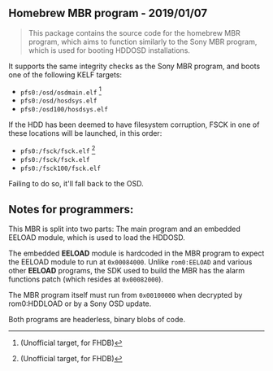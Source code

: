 Homebrew MBR program	- 2019/01/07
------------------------------------

> This package contains the source code for the homebrew MBR program, which aims to function similarly to the Sony MBR program, which is used for booting HDDOSD installations.

It supports the same integrity checks as the Sony MBR program, and boots one of the following KELF targets:

- `pfs0:/osd/osdmain.elf`  [^1]
- `pfs0:/osd/hosdsys.elf`
- `pfs0:/osd100/hosdsys.elf`
 
If the HDD has been deemed to have filesystem corruption, FSCK in one of these locations will be launched, in this order:
- `pfs0:/fsck/fsck.elf`  [^1]
- `pfs0:/fsck/fsck.elf`
- `pfs0:/fsck100/fsck.elf`

Failing to do so, it'll fall back to the OSD.

Notes for programmers:
----------------------
This MBR is split into two parts: The main program and an embedded EELOAD module, which is used to load the HDDOSD.

The embedded __EELOAD__ module is hardcoded in the MBR program to expect the EELOAD module to run at `0x00084000`.
Unlike `rom0:EELOAD` and various other __EELOAD__ programs, the SDK used to build the MBR has the alarm functions patch (which resides at `0x00082000`).

The MBR program itself must run from `0x00100000` when decrypted by rom0:HDDLOAD or by a Sony OSD update.

Both programs are headerless, binary blobs of code.


[^1]: (Unofficial target, for FHDB)
